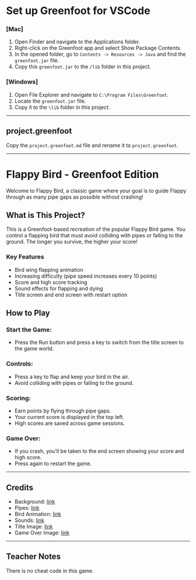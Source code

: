 # Set up Greenfoot for VSCode

### [Mac]

1. Open Finder and navigate to the Applications folder.
2. Right-click on the Greenfoot app and select Show Package Contents.
3. In the opened folder, go to `Contents -> Resources -> Java` and find the `greenfoot.jar` file.
4. Copy this `greenfoot.jar` to the `/lib` folder in this project.

### [Windows]

1. Open File Explorer and navigate to `C:\Program Files\Greenfoot`.
2. Locate the `greenfoot.jar` file.
3. Copy it to the `\lib` folder in this project.

---

## project.greenfoot

Copy the `project.greenfoot.md` file and rename it to `project.greenfoot`.

---

# Flappy Bird - Greenfoot Edition

Welcome to Flappy Bird, a classic game where your goal is to guide Flappy through as many pipe gaps as possible without crashing!

## What is This Project?

This is a Greenfoot-based recreation of the popular Flappy Bird game. You control a flapping bird that must avoid colliding with pipes or falling to the ground. The longer you survive, the higher your score!

### Key Features

- Bird wing flapping animation  
- Increasing difficulty (pipe speed increases every 10 points)  
- Score and high score tracking  
- Sound effects for flapping and dying  
- Title screen and end screen with restart option

## How to Play

### Start the Game:
- Press the Run button and press a key to switch from the title screen to the game world.

### Controls:
- Press a key to flap and keep your bird in the air.
- Avoid colliding with pipes or falling to the ground.

### Scoring:
- Earn points by flying through pipe gaps.
- Your current score is displayed in the top left.
- High scores are saved across game sessions.

### Game Over:
- If you crash, you'll be taken to the end screen showing your score and high score.
- Press again to restart the game.

---

## Credits

- Background: [link](https://cdn2.steamgriddb.com/hero_thumb/0207283b7085c40e871a94a10d91fa2f.png)  
- Pipes: [link](https://art.pixilart.com/sr29cd06c39f7aws3.png)  
- Bird Animation: [link](https://img.favpng.com/18/18/18/pixel-art-flappy-bird-game-minecraft-color-png-favpng-jd5F69DAP2UZ9RqJmwSvhRXkQ.jpg)  
- Sounds: [link](https://www.101soundboards.com/)  
- Title Image: [link](https://www.baytekent.com/wp-content/uploads/2017/06/Flappy_Logo.png)  
- Game Over Image: [link](https://content.parcelsolutions.net/42c5534b-0f47-4342-80f0-8f21203f0669/content-hub/2014/february/2014-02-gameover.jpg)

---

## Teacher Notes

There is no cheat code in this game.






